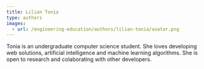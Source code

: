 ```yaml
---
title: Lilian Tonia
type: authors 
images:
  - url: /engineering-education/authors/lilian-tonia/avatar.png 
---
```

Tonia is an undergraduate computer science student. She loves developing web solutions, artificial intelligence and machine learning algorithms. She is open to research and colaborating with other developers.